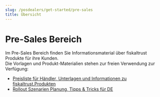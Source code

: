 ```yaml
---
slug: /posdealers/get-started/pre-sales
title: Übersicht
---
```


# Pre-Sales Bereich

Im Pre-Sales Bereich finden Sie Informationsmaterial über fiskaltrust Produkte für ihre Kunden.  
Die Vorlagen und Produkt-Materialien stehen zur freien Verwendung zur Verfügung:

- [Preisliste für Händler, Unterlagen und Informationen zu fiskaltrust.Produkten](dealer-pricelist.md) 
- [Rollout Szenarien Planung, Tipps & Tricks für DE](https://docs.fiskaltrust.cloud/de/docs/posdealers/rollout-doc/middleware#rollout-szenarien) 
